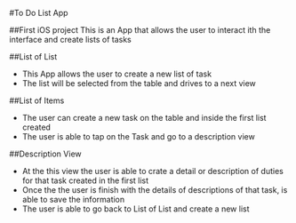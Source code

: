 #To Do List App

##First iOS project
This is an App that allows the user to interact ith the interface and create lists of tasks

##List of List
* This App allows the user to create a new list of task
* The list will be selected from the table and drives to a next view

##List of Items
* The user can create a new task on the table and inside the first list created
* The user is able to tap on the Task and go to a description view

##Description View
* At the this view the user is able to crate a detail or description of duties for that task created in the first list
* Once the the user is finish with the details of descriptions of that task, is able to save the information
* The user is able to go back to List of List and create a new list